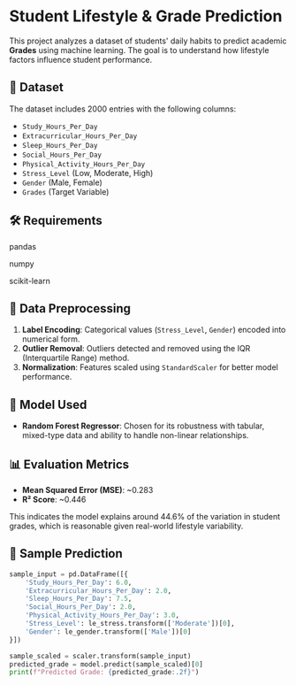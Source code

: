 # Student Lifestyle & Grade Prediction

This project analyzes a dataset of students' daily habits to predict academic **Grades** using machine learning. The goal is to understand how lifestyle factors influence student performance.

## 📂 Dataset

The dataset includes 2000 entries with the following columns:

- `Study_Hours_Per_Day`
- `Extracurricular_Hours_Per_Day`
- `Sleep_Hours_Per_Day`
- `Social_Hours_Per_Day`
- `Physical_Activity_Hours_Per_Day`
- `Stress_Level` (Low, Moderate, High)
- `Gender` (Male, Female)
- `Grades` (Target Variable)

## 🛠 Requirements
pandas

numpy

scikit-learn

## 🧹 Data Preprocessing

1. **Label Encoding**: Categorical values (`Stress_Level`, `Gender`) encoded into numerical form.
2. **Outlier Removal**: Outliers detected and removed using the IQR (Interquartile Range) method.
3. **Normalization**: Features scaled using `StandardScaler` for better model performance.

## 🤖 Model Used

- **Random Forest Regressor**: Chosen for its robustness with tabular, mixed-type data and ability to handle non-linear relationships.

## 📊 Evaluation Metrics

- **Mean Squared Error (MSE)**: ~0.283  
- **R² Score**: ~0.446

This indicates the model explains around 44.6% of the variation in student grades, which is reasonable given real-world lifestyle variability.

## 🚀 Sample Prediction

```python
sample_input = pd.DataFrame([{
    'Study_Hours_Per_Day': 6.0,
    'Extracurricular_Hours_Per_Day': 2.0,
    'Sleep_Hours_Per_Day': 7.5,
    'Social_Hours_Per_Day': 2.0,
    'Physical_Activity_Hours_Per_Day': 3.0,
    'Stress_Level': le_stress.transform(['Moderate'])[0],
    'Gender': le_gender.transform(['Male'])[0]
}])

sample_scaled = scaler.transform(sample_input)
predicted_grade = model.predict(sample_scaled)[0]
print(f"Predicted Grade: {predicted_grade:.2f}")
